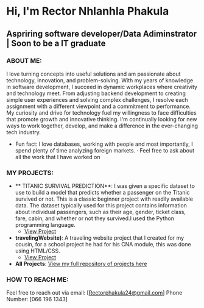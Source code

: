 # Hi, I'm Rector Nhlanhla Phakula

## Aspriring software developer/Data Adiminstrator | Soon to be a IT graduate

### ABOUT ME:
I love turning concepts into useful solutions and am passionate about technology, innovation, and problem-solving.  With my years of knowledge in software development, I succeed in dynamic workplaces where creativity and technology meet.  From adjusting backend development to creating simple user experiences and solving complex challenges, I resolve each assignment with a different viewpoint and a commitment to performance.  My curiosity and drive for technology fuel my willingness to face difficulties that promote growth and innovative thinking.  I'm continually looking for new ways to work together, develop, and make a difference in the ever-changing tech industry.

+ Fun fact: I love databases, working with people and most importantly, I spend plenty of time analyzing foreign markets.
· Feel free to ask about all the work that I have worked on

### MY PROJECTS:
- ** TITANIC SURVIVAL PREDICTION**: I was given a specific dataset to use to build a model that predicts whether a passenger on the Titanic survived or not. This is a classic beginner project with readily available data. The dataset typically used for this project contains information about individual passengers, such as their age, gender, ticket class, fare, cabin, and whether or not they survived.I used the Python programming language.
  - [View Project](https://github.com/Rector24/CODSOFT/tree/main/Titanic%20survival%20predication)
- **travelingWebsite)**: A traveling website project that I created for my cousin, for a school project he had for his CNA module, this was done using HTML/CSS.
  - [View Project](https://github.com/Rector24/Travelingwebsite)
- **All Projects**: [View my full repository of projects here](https://github.com/Rector24?tab=repositories)

### HOW TO REACH ME:
Feel free to reach out via email: [Rectorphakula24@gmail.com]
Phone Number: [066 196 1343]



